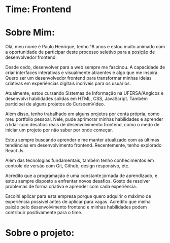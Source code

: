# Time: Frontend

# Sobre Mim: 
Olá, meu nome é Paulo Henrique, tenho 18 anos e estou muito animado com a oportunidade de participar deste processo seletivo para a posição de desenvolvedor frontend.

Desde cedo, desenvolver para a web sempre me fascinou. A capacidade de criar interfaces interativas e visualmente atraentes é algo que me inspira. Quero ser um desenvolvedor frontend para transformar minhas ideias criativas em experiências digitais incríveis para os usuários.

Atualmente, estou cursando Sistemas de Informação na UFERSA/Angicos e desenvolvi habilidades sólidas em HTML, CSS, JavaScript. Também participei de alguns projetos do CursoemVideo.

Além disso, tenho trabalhado em alguns projetos por conta própria, como meu portfolio pessoal. Nele, pude aprimorar minhas habilidades e aprender a lidar com desafios reais de desenvolvimento frontend, como o medo de iniciar um projeto por não saber por onde começar.

Estou sempre buscando aprender e me manter atualizado com as últimas tendências em desenvolvimento frontend. Recentemente, tenho explorado React.Js.

Além das tecnologias fundamentais, também tenho conhecimentos em controle de versão com Git, Github, design responsivo, etc.

Acredito que a programação é uma constante jornada de aprendizado, e estou sempre disposto a enfrentar novos desafios. Gosto de resolver problemas de forma criativa e aprender com cada experiência.

Escolhi aplicar para esta empresa porque quero adquirir o máximo de experiência possível antes de aplicar para vagas. Acredito que minha paixão pelo desenvolvimento frontend e minhas habilidades podem contribuir positivamente para o time.

# Sobre o projeto: